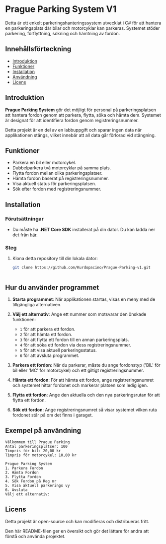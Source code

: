 # Prague Parking System V1

Detta är ett enkelt parkeringshanteringssystem utvecklat i C# för att hantera en parkeringsplats där bilar och motorcyklar kan parkeras. Systemet stöder parkering, förflyttning, sökning och hämtning av fordon.

## Innehållsförteckning
- [Introduktion](#introduktion)
- [Funktioner](#funktioner)
- [Installation](#installation)
- [Användning](#användning)
- [Licens](#licens)

## Introduktion

**Prague Parking System** gör det möjligt för personal på parkeringsplatsen att hantera fordon genom att parkera, flytta, söka och hämta dem. Systemet är designat för att identifiera fordon genom registreringsnummer.

Detta projekt är en del av en labbuppgift och sparar ingen data när applikationen stängs, vilket innebär att all data går förlorad vid stängning.

## Funktioner

- Parkera en bil eller motorcykel.
- Dubbelparkera två motorcyklar på samma plats.
- Flytta fordon mellan olika parkeringsplatser.
- Hämta fordon baserat på registreringsnummer.
- Visa aktuell status för parkeringsplatsen.
- Sök efter fordon med registreringsnummer.

## Installation

### Förutsättningar
- Du måste ha **.NET Core SDK** installerat på din dator. Du kan ladda ner det från [här](https://dotnet.microsoft.com/download/dotnet-core).

### Steg
1. Klona detta repository till din lokala dator:
   ```bash
   git clone https://github.com/Kurdopacino/Prague-Parking-v1.git



## Hur du använder programmet

1. **Starta programmet**: När applikationen startas, visas en meny med de tillgängliga alternativen.
2. **Välj ett alternativ**: 
Ange ett nummer som motsvarar den önskade funktionen:
   - `1` för att parkera ett fordon.
   - `2` för att hämta ett fordon.
   - `3` för att flytta ett fordon till en annan parkeringsplats.
   - `4` för att söka ett fordon via dess registreringsnummer.
   - `5` för att visa aktuell parkeringsstatus.
   - `6` för att avsluta programmet.

3. **Parkera ett fordon**: När du parkerar, måste du ange fordonstyp ('BIL' för bil eller 'MC' för motorcykel) och ett giltigt registreringsnummer.
4. **Hämta ett fordon**: För att hämta ett fordon, ange registreringsnumret och systemet hittar fordonet och markerar platsen som ledig igen.
5. **Flytta ett fordon**: Ange den aktuella och den nya parkeringsrutan för att flytta ett fordon.
6. **Sök ett fordon**: Ange registreringsnumret så visar systemet vilken ruta fordonet står på om det finns i garaget.

## Exempel på användning

```plaintext
Välkommen till Prague Parking
Antal parkeringsplatser: 100
Timpris för bil: 20,00 kr
Timpris för motorcykel: 10,00 kr

Prague Parking System
1. Parkera Fordon
2. Hämta Fordon
3. Flytta Fordon
4. Sök Fordon på Reg nr
5. Visa aktuell parkerings vy
6. Avsluta
Välj ett alternativ: 
```

## Licens
Detta projekt är open-source och kan modifieras och distribueras fritt.

Den här README-filen ger en översikt och gör det lättare för andra att förstå och använda projektet.

